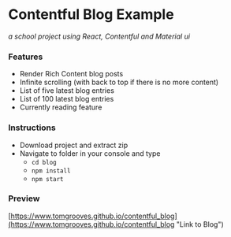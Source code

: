 # Contentful Blog Example
*a school project using React, Contentful and Material ui*

### Features ###
  * Render Rich Content blog posts
  * Infinite scrolling (with back to top if there is no more content)
  * List of five latest blog entries
  * List of 100 latest blog entries
  * Currently reading feature

### Instructions ###
  * Download project and extract zip
  * Navigate to folder in your console and type
    * `cd blog`
    * `npm install`
    * `npm start`

### Preview ###
[https://www.tomgrooves.github.io/contentful_blog](https://www.tomgrooves.github.io/contentful_blog "Link to Blog")